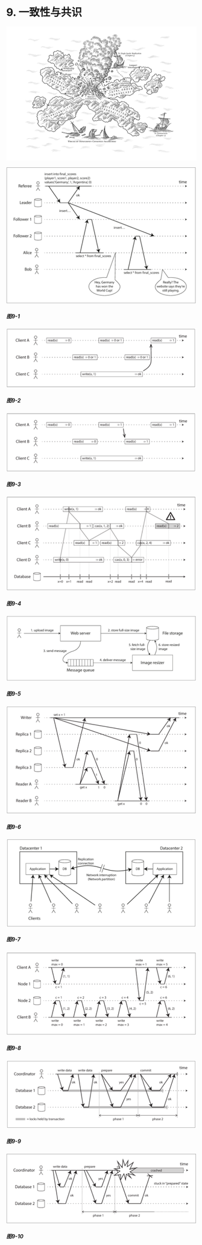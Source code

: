 # 9. 一致性与共识 

![](images/ch9.png)


![](images/fig9-1.png)
##### 图9-1 

![](images/fig9-2.png)
##### 图9-2

![](images/fig9-3.png)
##### 图9-3

![](images/fig9-4.png)
##### 图9-4

![](images/fig9-5.png)
##### 图9-5

![](images/fig9-6.png)
##### 图9-6

![](images/fig9-7.png)
##### 图9-7

![](images/fig9-8.png)
##### 图9-8

![](images/fig9-9.png)
##### 图9-9

![](images/fig9-10.png)
##### 图9-10
